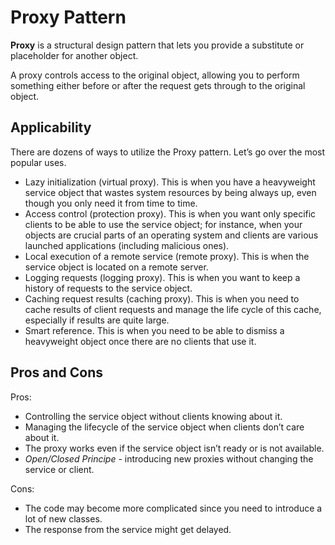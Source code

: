 # Proxy Pattern

**Proxy** is a structural design pattern that lets you provide a substitute or placeholder for another object.

A proxy controls access to the original object, allowing you to perform something either before or after the request gets through to the original object. 

## Applicability

There are dozens of ways to utilize the Proxy pattern. Let’s go over the most popular uses.

- Lazy initialization (virtual proxy). This is when you have a heavyweight service object that wastes system resources by being always up, even though you only need it from time to time.
- Access control (protection proxy). This is when you want only specific clients to be able to use the service object; for instance, when your objects are crucial parts of an operating system and clients are various launched applications (including malicious ones).
- Local execution of a remote service (remote proxy). This is when the service object is located on a remote server.
- Logging requests (logging proxy). This is when you want to keep a history of requests to the service object.
- Caching request results (caching proxy). This is when you need to cache results of client requests and manage the life cycle of this cache, especially if results are quite large.
- Smart reference. This is when you need to be able to dismiss a heavyweight object once there are no clients that use it.

## Pros and Cons

Pros:

- Controlling the service object without clients knowing about it.
- Managing the lifecycle of the service object when clients don’t care about it.
- The proxy works even if the service object isn’t ready or is not available.
- *Open/Closed Principe* - introducing new proxies without changing the service or client.

Cons:

- The code may become more complicated since you need to introduce a lot of new classes.
- The response from the service might get delayed.